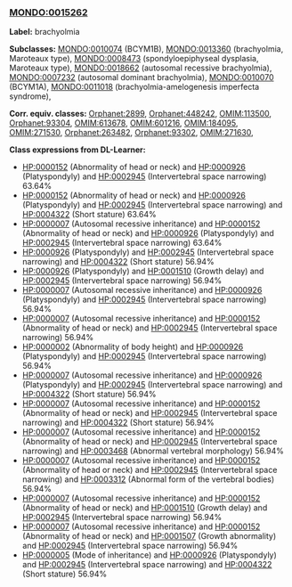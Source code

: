 
### [MONDO:0015262](http://purl.obolibrary.org/obo/MONDO_0015262)
**Label:** brachyolmia

**Subclasses:** [MONDO:0010074](http://purl.obolibrary.org/obo/MONDO_0010074) (BCYM1B), [MONDO:0013360](http://purl.obolibrary.org/obo/MONDO_0013360) (brachyolmia, Maroteaux type), [MONDO:0008473](http://purl.obolibrary.org/obo/MONDO_0008473) (spondyloepiphyseal dysplasia, Maroteaux type), [MONDO:0018662](http://purl.obolibrary.org/obo/MONDO_0018662) (autosomal recessive brachyolmia), [MONDO:0007232](http://purl.obolibrary.org/obo/MONDO_0007232) (autosomal dominant brachyolmia), [MONDO:0010070](http://purl.obolibrary.org/obo/MONDO_0010070) (BCYM1A), [MONDO:0011018](http://purl.obolibrary.org/obo/MONDO_0011018) (brachyolmia-amelogenesis imperfecta syndrome), 

**Corr. equiv. classes:** [Orphanet:2899](http://www.orpha.net/ORDO/Orphanet_2899), [Orphanet:448242](http://www.orpha.net/ORDO/Orphanet_448242), [OMIM:113500](http://purl.obolibrary.org/obo/OMIM_113500), [Orphanet:93304](http://www.orpha.net/ORDO/Orphanet_93304), [OMIM:613678](http://purl.obolibrary.org/obo/OMIM_613678), [OMIM:601216](http://purl.obolibrary.org/obo/OMIM_601216), [OMIM:184095](http://purl.obolibrary.org/obo/OMIM_184095), [OMIM:271530](http://purl.obolibrary.org/obo/OMIM_271530), [Orphanet:263482](http://www.orpha.net/ORDO/Orphanet_263482), [Orphanet:93302](http://www.orpha.net/ORDO/Orphanet_93302), [OMIM:271630](http://purl.obolibrary.org/obo/OMIM_271630), 

**Class expressions from DL-Learner:**

- [HP:0000152](http://purl.obolibrary.org/obo/HP_0000152) (Abnormality of head or neck) and [HP:0000926](http://purl.obolibrary.org/obo/HP_0000926) (Platyspondyly) and [HP:0002945](http://purl.obolibrary.org/obo/HP_0002945) (Intervertebral space narrowing) 63.64%
- [HP:0000152](http://purl.obolibrary.org/obo/HP_0000152) (Abnormality of head or neck) and [HP:0000926](http://purl.obolibrary.org/obo/HP_0000926) (Platyspondyly) and [HP:0002945](http://purl.obolibrary.org/obo/HP_0002945) (Intervertebral space narrowing) and [HP:0004322](http://purl.obolibrary.org/obo/HP_0004322) (Short stature) 63.64%
- [HP:0000007](http://purl.obolibrary.org/obo/HP_0000007) (Autosomal recessive inheritance) and [HP:0000152](http://purl.obolibrary.org/obo/HP_0000152) (Abnormality of head or neck) and [HP:0000926](http://purl.obolibrary.org/obo/HP_0000926) (Platyspondyly) and [HP:0002945](http://purl.obolibrary.org/obo/HP_0002945) (Intervertebral space narrowing) 63.64%
- [HP:0000926](http://purl.obolibrary.org/obo/HP_0000926) (Platyspondyly) and [HP:0002945](http://purl.obolibrary.org/obo/HP_0002945) (Intervertebral space narrowing) and [HP:0004322](http://purl.obolibrary.org/obo/HP_0004322) (Short stature) 56.94%
- [HP:0000926](http://purl.obolibrary.org/obo/HP_0000926) (Platyspondyly) and [HP:0001510](http://purl.obolibrary.org/obo/HP_0001510) (Growth delay) and [HP:0002945](http://purl.obolibrary.org/obo/HP_0002945) (Intervertebral space narrowing) 56.94%
- [HP:0000007](http://purl.obolibrary.org/obo/HP_0000007) (Autosomal recessive inheritance) and [HP:0000926](http://purl.obolibrary.org/obo/HP_0000926) (Platyspondyly) and [HP:0002945](http://purl.obolibrary.org/obo/HP_0002945) (Intervertebral space narrowing) 56.94%
- [HP:0000007](http://purl.obolibrary.org/obo/HP_0000007) (Autosomal recessive inheritance) and [HP:0000152](http://purl.obolibrary.org/obo/HP_0000152) (Abnormality of head or neck) and [HP:0002945](http://purl.obolibrary.org/obo/HP_0002945) (Intervertebral space narrowing) 56.94%
- [HP:0000002](http://purl.obolibrary.org/obo/HP_0000002) (Abnormality of body height) and [HP:0000926](http://purl.obolibrary.org/obo/HP_0000926) (Platyspondyly) and [HP:0002945](http://purl.obolibrary.org/obo/HP_0002945) (Intervertebral space narrowing) 56.94%
- [HP:0000007](http://purl.obolibrary.org/obo/HP_0000007) (Autosomal recessive inheritance) and [HP:0000926](http://purl.obolibrary.org/obo/HP_0000926) (Platyspondyly) and [HP:0002945](http://purl.obolibrary.org/obo/HP_0002945) (Intervertebral space narrowing) and [HP:0004322](http://purl.obolibrary.org/obo/HP_0004322) (Short stature) 56.94%
- [HP:0000007](http://purl.obolibrary.org/obo/HP_0000007) (Autosomal recessive inheritance) and [HP:0000152](http://purl.obolibrary.org/obo/HP_0000152) (Abnormality of head or neck) and [HP:0002945](http://purl.obolibrary.org/obo/HP_0002945) (Intervertebral space narrowing) and [HP:0004322](http://purl.obolibrary.org/obo/HP_0004322) (Short stature) 56.94%
- [HP:0000007](http://purl.obolibrary.org/obo/HP_0000007) (Autosomal recessive inheritance) and [HP:0000152](http://purl.obolibrary.org/obo/HP_0000152) (Abnormality of head or neck) and [HP:0002945](http://purl.obolibrary.org/obo/HP_0002945) (Intervertebral space narrowing) and [HP:0003468](http://purl.obolibrary.org/obo/HP_0003468) (Abnormal vertebral morphology) 56.94%
- [HP:0000007](http://purl.obolibrary.org/obo/HP_0000007) (Autosomal recessive inheritance) and [HP:0000152](http://purl.obolibrary.org/obo/HP_0000152) (Abnormality of head or neck) and [HP:0002945](http://purl.obolibrary.org/obo/HP_0002945) (Intervertebral space narrowing) and [HP:0003312](http://purl.obolibrary.org/obo/HP_0003312) (Abnormal form of the vertebral bodies) 56.94%
- [HP:0000007](http://purl.obolibrary.org/obo/HP_0000007) (Autosomal recessive inheritance) and [HP:0000152](http://purl.obolibrary.org/obo/HP_0000152) (Abnormality of head or neck) and [HP:0001510](http://purl.obolibrary.org/obo/HP_0001510) (Growth delay) and [HP:0002945](http://purl.obolibrary.org/obo/HP_0002945) (Intervertebral space narrowing) 56.94%
- [HP:0000007](http://purl.obolibrary.org/obo/HP_0000007) (Autosomal recessive inheritance) and [HP:0000152](http://purl.obolibrary.org/obo/HP_0000152) (Abnormality of head or neck) and [HP:0001507](http://purl.obolibrary.org/obo/HP_0001507) (Growth abnormality) and [HP:0002945](http://purl.obolibrary.org/obo/HP_0002945) (Intervertebral space narrowing) 56.94%
- [HP:0000005](http://purl.obolibrary.org/obo/HP_0000005) (Mode of inheritance) and [HP:0000926](http://purl.obolibrary.org/obo/HP_0000926) (Platyspondyly) and [HP:0002945](http://purl.obolibrary.org/obo/HP_0002945) (Intervertebral space narrowing) and [HP:0004322](http://purl.obolibrary.org/obo/HP_0004322) (Short stature) 56.94%


